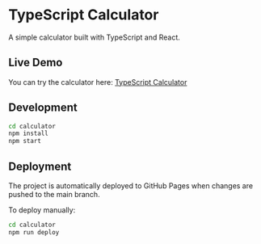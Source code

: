 # TypeScript Calculator

A simple calculator built with TypeScript and React.

## Live Demo
You can try the calculator here: [TypeScript Calculator](https://gideokkim.github.io/typescript-calculator)

## Development
```bash
cd calculator
npm install
npm start
```

## Deployment
The project is automatically deployed to GitHub Pages when changes are pushed to the main branch.

To deploy manually:
```bash
cd calculator
npm run deploy
```
